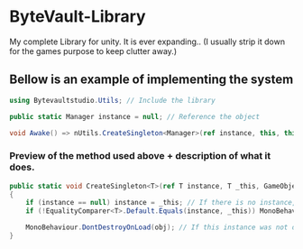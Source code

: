 # ByteVault-Library
My complete Library for unity. It is ever expanding.. (I usually strip it down for the games purpose to keep clutter away.)

## Bellow is an example of implementing the system
``` C# example
using Bytevaultstudio.Utils; // Include the library

public static Manager instance = null; // Reference the object

void Awake() => nUtils.CreateSingleton<Manager>(ref instance, this, this.gameObject); // Create a singleton.
```

### Preview of the method used above + description of what it does.
``` C# method
public static void CreateSingleton<T>(ref T instance, T _this, GameObject obj)
{
    if (instance == null) instance = _this; // If there is no instance, set it to current instance.
    if (!EqualityComparer<T>.Default.Equals(instance, _this)) MonoBehaviour.Destroy(obj); // If this instance is a new instance, destroy object.

    MonoBehaviour.DontDestroyOnLoad(obj); // If this instance was not destroyed it should persist.
}
```
